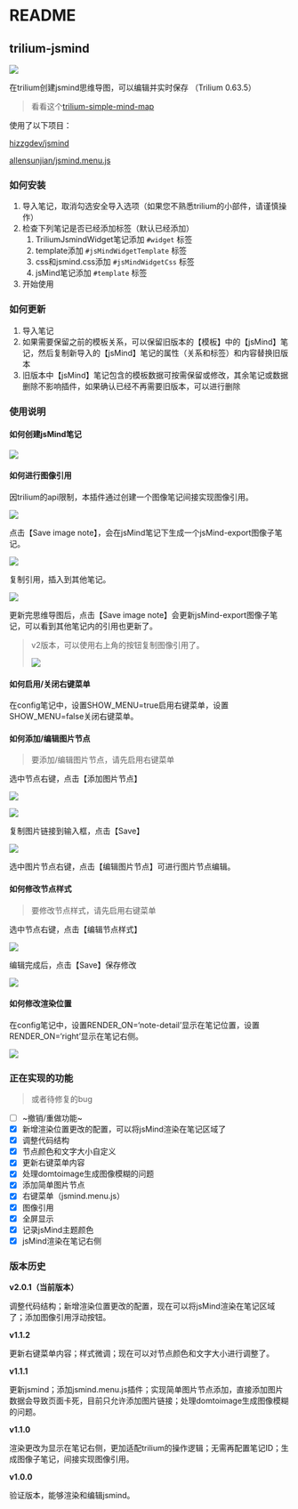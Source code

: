 # README
trilium-jsmind
--------------

![](README_image.png)

在trilium创建jsmind思维导图，可以编辑并实时保存 （Trilium 0.63.5）

> 看看这个[trilium-simple-mind-map](https://github.com/waterovo/trilium-simple-mind-map)

使用了以下项目：

[hizzgdev/jsmind](https://github.com/hizzgdev/jsmind)

[allensunjian/jsmind.menu.js](https://github.com/allensunjian/jsmind.menu.js)

### 如何安装

1.  导入笔记，取消勾选安全导入选项（如果您不熟悉trilium的小部件，请谨慎操作）
2.  检查下列笔记是否已经添加标签（默认已经添加）
    1.  TriliumJsmindWidget笔记添加 `#widget` 标签
    2.  template添加 `#jsMindWidgetTemplate` 标签
    3.  css和jsmind.css添加 `#jsMindWidgetCss` 标签
    4.  jsMind笔记添加 `#template` 标签
3.  开始使用

### 如何更新

1.  导入笔记
2.  如果需要保留之前的模板关系，可以保留旧版本的【模板】中的【jsMind】笔记，然后复制新导入的【jsMind】笔记的属性（关系和标签）和内容替换旧版本
3.  旧版本中【jsMind】笔记包含的模板数据可按需保留或修改，其余笔记或数据删除不影响插件，如果确认已经不再需要旧版本，可以进行删除

### 使用说明

#### 如何创建jsMind笔记

![](1_README_image.png)

#### 如何进行图像引用

因trilium的api限制，本插件通过创建一个图像笔记间接实现图像引用。

![](2_README_image.png)

点击【Save image note】，会在jsMind笔记下生成一个jsMind-export图像子笔记。

![](3_README_image.png)

复制引用，插入到其他笔记。

![](4_README_image.png)

更新完思维导图后，点击【Save image note】会更新jsMind-export图像子笔记，可以看到其他笔记内的引用也更新了。

> v2版本，可以使用右上角的按钮复制图像引用了。
> 
> ![](10_README_image.png)

#### 如何启用/关闭右键菜单

在config笔记中，设置SHOW\_MENU=true启用右键菜单，设置SHOW\_MENU=false关闭右键菜单。

#### 如何添加/编辑图片节点

> 要添加/编辑图片节点，请先启用右键菜单

选中节点右键，点击【添加图片节点】

![](5_README_image.png)

![](7_README_image.png)

复制图片链接到输入框，点击【Save】

![](6_README_image.png)

选中图片节点右键，点击【编辑图片节点】可进行图片节点编辑。

#### 如何修改节点样式

> 要修改节点样式，请先启用右键菜单

选中节点右键，点击【编辑节点样式】

![](8_README_image.png)

编辑完成后，点击【Save】保存修改

![](9_README_image.png)

#### 如何修改渲染位置

在config笔记中，设置RENDER\_ON=‘note-detail’显示在笔记位置，设置RENDER\_ON=‘right’显示在笔记右侧。

![](README_cc08eeab347e0f1c5079083.png)

### 正在实现的功能

> 或者待修复的bug

- [ ] ~撤销/重做功能~
- [x] 新增渲染位置更改的配置，可以将jsMind渲染在笔记区域了
- [x] 调整代码结构
- [x] 节点颜色和文字大小自定义
- [x] 更新右键菜单内容
- [x] 处理domtoimage生成图像模糊的问题
- [x] 添加简单图片节点
- [x] 右键菜单（jsmind.menu.js）
- [x] 图像引用
- [x] 全屏显示
- [x] 记录jsMind主题颜色
- [x] jsMind渲染在笔记右侧

### 版本历史

**v2.0.1（当前版本）**

调整代码结构；新增渲染位置更改的配置，现在可以将jsMind渲染在笔记区域了；添加图像引用浮动按钮。

**v1.1.2**

更新右键菜单内容；样式微调；现在可以对节点颜色和文字大小进行调整了。

**v1.1.1**

更新jsmind；添加jsmind.menu.js插件；实现简单图片节点添加，直接添加图片数据会导致页面卡死，目前只允许添加图片链接；处理domtoimage生成图像模糊的问题。

**v1.1.0**

渲染更改为显示在笔记右侧，更加适配trilium的操作逻辑；无需再配置笔记ID；生成图像子笔记，间接实现图像引用。

**v1.0.0**

验证版本，能够渲染和编辑jsmind。
